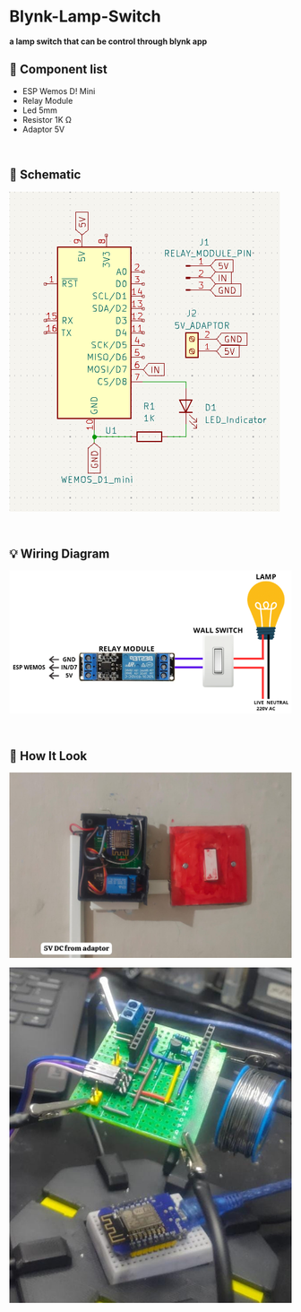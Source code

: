 # Blynk-Lamp-Switch
**a lamp switch that can be control through blynk app**

## 🧩 Component list

 - ESP Wemos D! Mini
 - Relay Module
 - Led 5mm
 - Resistor 1K Ω
 - Adaptor 5V

 <br>

## 📄 Schematic

![Schematic Image](/Images/Schematic.png)

 <br>

## 💡 Wiring Diagram

![Wiring Image](/Images/wiring.png)

<br>

## 🔎 How It Look

![Switch](/Images/Lamp_Switch.jpg)


![PCB](/Images/PCB.jpg)


